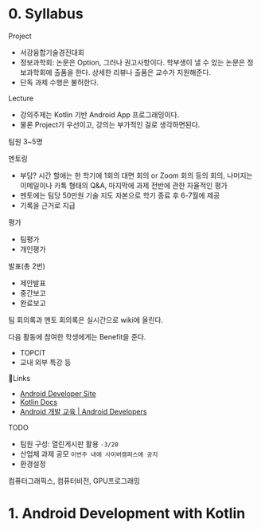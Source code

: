 # 0. Syllabus

Project
- 서강융합기술경진대회
- 정보과학회: 논문은 Option, 그러나 권고사항이다. 학부생이 낼 수 있는 논문은 정보과학회에 출품을 한다. 상세한 리뷰나 출품은 교수가 지원해준다.
- 단독 과제 수행은 불허한다.

Lecture
- 강의주제는 Kotlin 기반 Android App 프로그래밍이다.
- 물론 Project가 우선이고, 강의는 부가적인 걸로 생각하면된다.

팀원 3~5명

멘토링
- 부담? 시간 할애는 한 학기에 1회의 대면 회의 or Zoom 회의 등의 회의, 나머지는 이메일이나 카톡 형태의 Q&A, 마지막에 과제 전반에 관한 자율적인 평가
- 멘토에는 팀당 50만원 기술 지도 자본으로 학기 종료 후 6-7월에 제공
- 기록을 근거로 지급

평가
- 팀평가
- 개인평가

발표(총 2번)
- 제안발표
- 중간보고
- 완료보고

팀 회의록과 멘토 회의록은 실시간으로 wiki에 올린다.

다음 활동에 참여한 학생에게는 Benefit을 준다.
- TOPCIT
- 교내 외부 특강 등

🔗Links
- [Android Developer Site](https://developer.android.com/)
- [Kotlin Docs](https://kotlinlang.org/)
- [Android 개발 교육 | Android Developers](https://developer.android.com/teach?hl=ko#teach-a-class)


TODO
- 팀원 구성: 열린게시판 활용 `-3/20`
- 산업체 과제 공모 `이번주 내에 사이버캠퍼스에 공지`
- 환경설정

컴퓨터그래픽스, 컴퓨터비전, GPU프로그래밍

# 1. Android Development with Kotlin

